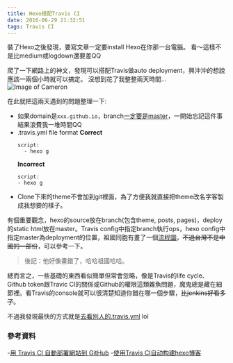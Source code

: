 ```yaml
---
title: Hexo搭配Travis CI
date: 2016-06-29 21:32:51
tags: Travis CI
---
```


裝了Hexo之後發現，要寫文章一定要install Hexo在你那一台電腦。
看～這樣不是比medium或logdown還要差QQ

爬了一下網路上的神文，發現可以搭配Travis做auto deployment，興沖沖的想說應該一兩個小時就可以搞定。
沒想到花了我整整兩天時間...
![Image of Cameron](http://i.imgur.com/qNlwBOL.gif)

在此就把這兩天遇到的問題整理一下:
- 如果domain是`xxx.github.io`，branch[一定要是master](https://help.github.com/articles/user-organization-and-project-pages/)，一開始忘記這件事結果浪費我一堆時間QQ
- .travis.yml file format
  **Correct**
  ```
  script:
    - hexo g
  ```
  **Incorrect**
  ```
  script:
  - hexo g
  ```
- Clone下來的theme不會加到git裡面，為了方便我就直接把theme改名字客製成我想要的樣子。

有個重要觀念，hexo的source放在branch(包含theme, posts, pages)，deploy的static html放在master。Travis config中指定branch執行ops，hexo config中指定master為deployment的位置，祖國同胞有畫了一個[流程圖](http://magicse7en.github.io/img/travis-ci-work-flow.png)，~~不過台灣不是中國的一部份~~，可以參考一下。
> 後記：他好像畫錯了，哈哈祖國哈哈。

總而言之，一些基礎的東西看似簡單但常會忽略，像是Travis的life cycle、Github token跟Travic CI的關係或Github的權限這類雜魚問題，魔鬼總是藏在細節裡。看Travis的console就可以很清楚知道你錯在哪一個步驟，~~比jenkins好看多了~~。

不過我發現最快的方式就是[去看別人的.travis.yml](https://github.com/boogoofrog/boogoofrog.github.io/blob/hexo-source/.travis.yml) lol

### 參考資料
-[用 Travis CI 自動部署網站到 GitHub](https://zespia.tw/blog/2015/01/21/continuous-deployment-to-github-with-travis/)
-[使用Travis CI自动构建hexo博客](http://magicse7en.github.io/2016/03/27/travis-ci-auto-deploy-hexo-github/)
